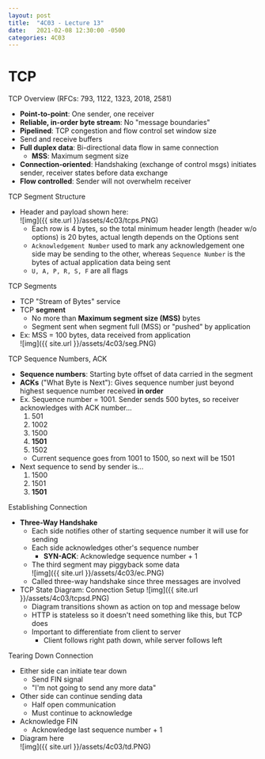 ```yaml
---
layout: post
title:  "4C03 - Lecture 13"
date:   2021-02-08 12:30:00 -0500
categories: 4C03
---
```


TCP
===

TCP Overview (RFCs: 793, 1122, 1323, 2018, 2581)
- **Point-to-point**: One sender, one receiver
- **Reliable, in-order byte stream**: No "message boundaries"
- **Pipelined**: TCP congestion and flow control set window size
- Send and receive buffers
- **Full duplex data**: Bi-directional data flow in same connection
    - **MSS**: Maximum segment size
- **Connection-oriented**: Handshaking (exchange of control msgs) initiates sender, receiver states before data exchange
- **Flow controlled**: Sender will not overwhelm receiver

TCP Segment Structure
- Header and payload shown here:  
    ![img]({{ site.url }}/assets/4c03/tcps.PNG)
    - Each row is 4 bytes, so the total minimum header length (header w/o options) is 20 bytes, actual length depends on the Options sent
    - `Acknowledgement Number` used to mark any acknowledgement one side may be sending to the other, whereas `Sequence Number` is the bytes of actual application data being sent
    - `U, A, P, R, S, F` are all flags

TCP Segments
- TCP "Stream of Bytes" service
- TCP **segment**
    - No more than **Maximum segment size (MSS)** bytes
    - Segment sent when segment full (MSS) or "pushed" by application
- Ex: MSS = 100 bytes, data received from application  
    ![img]({{ site.url }}/assets/4c03/seg.PNG)

TCP Sequence Numbers, ACK
- **Sequence numbers**: Starting byte offset of data carried in the segment
- **ACKs** ("What Byte is Next"): Gives sequence number just beyond highest sequence number received **in order**
- Ex. Sequence number = 1001. Sender sends 500 bytes, so receiver acknowledges with ACK number...
    1. 501
    2. 1002
    3. 1500
    4. **1501**
    5. 1502
    - Current sequence goes from 1001 to 1500, so next will be 1501
- Next sequence to send by sender is...
    1. 1500
    2. 1501
    3. **1501**

Establishing Connection
- **Three-Way Handshake**
    - Each side notifies other of starting sequence number it will use for sending
    - Each side acknowledges other's sequence number
        - **SYN-ACK**: Acknowledge sequence number + 1
    - The third segment may piggyback some data  
        ![img]({{ site.url }}/assets/4c03/ec.PNG)
    - Called three-way handshake since three messages are involved
- TCP State Diagram: Connection Setup
    ![img]({{ site.url }}/assets/4c03/tcpsd.PNG)
    - Diagram transitions shown as action on top and message below
    - HTTP is stateless so it doesn't need something like this, but TCP does
    - Important to differentiate from client to server
        - Client follows right path down, while server follows left

Tearing Down Connection
- Either side can initiate tear down
    - Send FIN signal
    - "I'm not going to send any more data"
- Other side can continue sending data
    - Half open communication
    - Must continue to acknowledge
- Acknowledge FIN
    - Acknowledge last sequence number + 1
- Diagram here  
    ![img]({{ site.url }}/assets/4c03/td.PNG)
